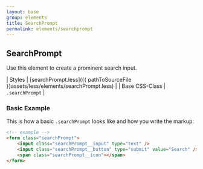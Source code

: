```yaml
---
layout: base
group: elements
title: SearchPrompt
permalink: elements/searchprompt
---
```


## SearchPrompt

Use this element to create a prominent search input.

| Styles         | [searchPrompt.less]({{ pathToSourceFile }}assets/less/elements/searchPrompt.less) |
| Base CSS-Class | `.searchPrompt`                                                                   |

### Basic Example

This is how a basic `.searchPrompt` looks like and how you write the markup:

```html
<!-- example -->
<form class="searchPrompt">
    <input class="searchPrompt__input" type="text" />
    <input class="searchPrompt__button" type="submit" value="Search" />
    <span class="searchPrompt__icon"></span>
</form>
```